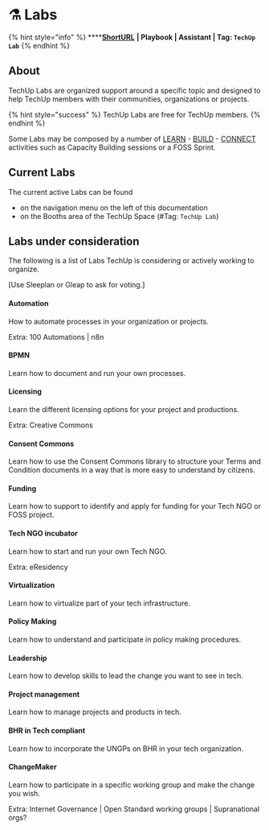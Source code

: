 # ⚗ Labs

{% hint style="info" %}
****[**ShortURL**](http://tiof.click/TULabs) **| Playbook | Assistant | Tag: `TechUp Lab`**
{% endhint %}

## About

TechUp Labs are organized support around a specific topic and designed to help TechUp members with their communities, organizations or projects.

{% hint style="success" %}
TechUp Labs are free for TechUp members.
{% endhint %}

Some Labs may be composed by a number of [LEARN](../../learn/) - [BUILD](../) - [CONNECT](../../connect/) activities such as Capacity Building sessions or a FOSS Sprint.

## Current Labs

The current active Labs can be found

* on the navigation menu on the left of this documentation
* on the Booths area of the TechUp Space (#Tag: `TechUp Lab`)&#x20;

## Labs under consideration

The following is a list of Labs TechUp is considering or actively working to organize.

\[Use Sleeplan or Gleap to ask for voting.]

#### Automation

How to automate processes in your organization or projects.

Extra: 100 Automations | n8n

#### BPMN

Learn how to document and run your own processes.

#### Licensing

Learn the different licensing options for your project and productions.

Extra: Creative Commons

#### Consent Commons

Learn how to use the Consent Commons library to structure your Terms and Condition documents in a way that is more easy to understand by citizens.

#### Funding

Learn how to support to identify and apply for funding for your Tech NGO or FOSS project.

#### Tech NGO incubator

Learn how to start and run your own Tech NGO.

Extra: eResidency

#### Virtualization

Learn how to virtualize part of your tech infrastructure.

#### Policy Making

Learn how to understand and participate in policy making procedures.

#### Leadership

Learn how to develop skills to lead the change you want to see in tech.

#### Project management

Learn how to manage projects and products in tech.

#### BHR in Tech compliant

Learn how to incorporate the UNGPs on BHR in your tech organization.

#### ChangeMaker

Learn how to participate in a specific working group and make the change you wish.

Extra: Internet Governance | Open Standard working groups | Supranational orgs?
